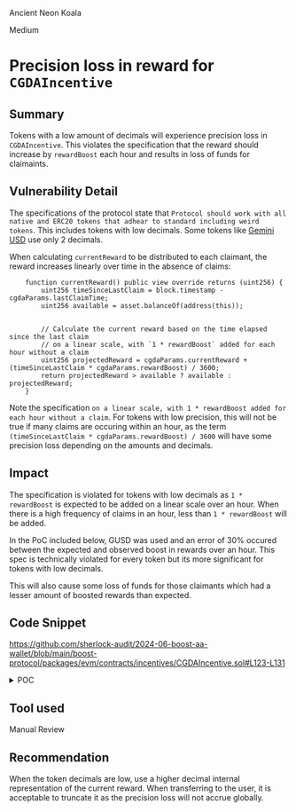 Ancient Neon Koala

Medium

# Precision loss in reward for `CGDAIncentive`

## Summary
Tokens with a low amount of decimals will experience precision loss in `CGDAIncentive`. This violates the specification that the reward should increase by `rewardBoost` each hour and results in loss of funds for claimaints.

## Vulnerability Detail
The specifications of the protocol state that `Protocol should work with all native and ERC20 tokens that adhear to standard including weird tokens`. This includes tokens with low decimals. Some tokens like [Gemini USD](https://etherscan.io/token/0x056Fd409E1d7A124BD7017459dFEa2F387b6d5Cd?a=0x5f65f7b609678448494De4C87521CdF6cEf1e932#readContract) use only 2 decimals.

When calculating `currentReward` to be distributed to each claimant, the reward increases linearly over time in the absence of claims:

```solidiity
    function currentReward() public view override returns (uint256) {
        uint256 timeSinceLastClaim = block.timestamp - cgdaParams.lastClaimTime;
        uint256 available = asset.balanceOf(address(this));


        // Calculate the current reward based on the time elapsed since the last claim
        // on a linear scale, with `1 * rewardBoost` added for each hour without a claim
        uint256 projectedReward = cgdaParams.currentReward + (timeSinceLastClaim * cgdaParams.rewardBoost) / 3600;
        return projectedReward > available ? available : projectedReward;
    }
```

Note the specification `on a linear scale, with 1 * rewardBoost added for each hour without a claim`. For tokens with low precision, this will not be true if many claims are occuring within an hour, as the term `(timeSinceLastClaim * cgdaParams.rewardBoost) / 3600` will have some precision loss depending on the amounts and decimals.

## Impact
The specification is violated for tokens with low decimals as `1 * rewardBoost` is expected to be added on a linear scale over an hour. When there is a high frequency of claims in an hour, less than `1 * rewardBoost` will be added. 

In the PoC included below, GUSD was used and an error of 30% occured between the expected and observed boost in rewards over an hour. This spec is technically violated for every token but its more significant for tokens with low decimals. 

This will also cause some loss of funds for those claimants which had a lesser amount of boosted rewards than expected. 

## Code Snippet
https://github.com/sherlock-audit/2024-06-boost-aa-wallet/blob/main/boost-protocol/packages/evm/contracts/incentives/CGDAIncentive.sol#L123-L131

<details>
<summary>POC</summary>

// SPDX-License-Identifier: GPL-3.0
pragma solidity ^0.8.24;

import {Test, console} from "lib/forge-std/src/Test.sol";
import {MockERC20Decimals6} from "contracts/shared/Mocks.sol";

import {LibClone} from "@solady/utils/LibClone.sol";
import {SafeTransferLib} from "@solady/utils/SafeTransferLib.sol";

import {CGDAIncentive} from "contracts/incentives/CGDAIncentive.sol";

contract CGDAPrecisionTest is Test {
    using SafeTransferLib for address;

    MockERC20Decimals6 public asset = new MockERC20Decimals6();
    CGDAIncentive public incentive;

    // configuration parameters for this PoC
    uint256 initialReward = 100;
    uint256 rewardDecay = 1;
    uint256 rewardBoost = 10000;
    uint256 totalBudget = 100_000_000;

    function setUp() public {
        incentive = CGDAIncentive(LibClone.clone(address(new CGDAIncentive())));
        asset.mint(address(incentive), totalBudget); 
        incentive.initialize(
            abi.encode(
                CGDAIncentive.InitPayload({
                    asset: address(asset),
                    initialReward: initialReward, 
                    rewardDecay: rewardDecay, 
                    rewardBoost: rewardBoost, 
                    totalBudget: totalBudget
                })
            )
        );
    }

    function test_currentReward_WithClaims() public {
        address alice = makeAddr("alice unchained");
        uint256 decayed = 0;

        // No claims for 1 hours, reward should increase by rewardBoost
        skip(1 hours);
        assertEq(incentive.currentReward(), initialReward + rewardBoost);
        uint256 lastCheckedReward = initialReward + rewardBoost;

        _makeClaim(alice);

        // Claims every second for the next hour
        for(uint i = 0; i < 3600; i++) {
            skip(1 seconds);

            _makeClaim(alice);
            decayed += rewardDecay; // tracking how much reward is decaying between claims
        }

        // normalize out the decay between claims.
        uint256 lastCheckedRewardLessFee = lastCheckedReward - decayed;

        // reward should still increase by rewardBoost in an hour (adjusted for decay)
        assertEq(incentive.currentReward() - lastCheckedRewardLessFee, rewardBoost);
    }

    function _makeClaim(address target_) internal {
        incentive.claim(target_, hex"");
    }
}
</details>

## Tool used

Manual Review

## Recommendation
When the token decimals are low, use a higher decimal internal representation of the current reward. When transferring to the user, it is acceptable to truncate it as the precision loss will not accrue globally.